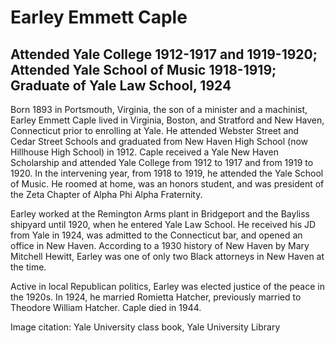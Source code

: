 # Earley Emmett Caple
## Attended Yale College 1912-1917 and 1919-1920; Attended Yale School of Music 1918-1919; Graduate of Yale Law School, 1924
Born 1893 in Portsmouth, Virginia, the son of a minister and a machinist, Earley Emmett Caple lived in Virginia, Boston, and Stratford and New Haven, Connecticut  prior to enrolling at Yale. He attended Webster Street and Cedar Street Schools and graduated from New Haven High School (now Hillhouse High School) in 1912. Caple received a Yale New Haven Scholarship and attended Yale College from 1912 to 1917 and from 1919 to 1920. In the intervening year, from 1918 to 1919, he attended the Yale School of Music. He roomed at home, was an honors student, and was president of the Zeta Chapter of Alpha Phi Alpha Fraternity. 

Earley worked at the Remington Arms plant in Bridgeport and the Bayliss shipyard until 1920, when he entered Yale Law School. He received his JD from Yale in 1924, was admitted to the Connecticut bar, and opened an office in New Haven. According to a 1930 history of New Haven by Mary Mitchell Hewitt, Earley was one of only two Black attorneys in New Haven at the time.

Active in local Republican politics, Earley was elected justice of the peace in the 1920s. In 1924, he married Romietta Hatcher, previously married to Theodore William Hatcher. Caple died in 1944.

Image citation: Yale University class book, Yale University Library
